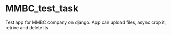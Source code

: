 # MMBC_test_task
Test app for MMBC company on django. App can upload files, async crop it, retrive and delete its
